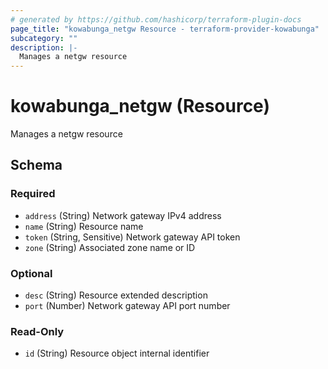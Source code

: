 ```yaml
---
# generated by https://github.com/hashicorp/terraform-plugin-docs
page_title: "kowabunga_netgw Resource - terraform-provider-kowabunga"
subcategory: ""
description: |-
  Manages a netgw resource
---
```


# kowabunga_netgw (Resource)

Manages a netgw resource



<!-- schema generated by tfplugindocs -->
## Schema

### Required

- `address` (String) Network gateway IPv4 address
- `name` (String) Resource name
- `token` (String, Sensitive) Network gateway API token
- `zone` (String) Associated zone name or ID

### Optional

- `desc` (String) Resource extended description
- `port` (Number) Network gateway API port number

### Read-Only

- `id` (String) Resource object internal identifier


